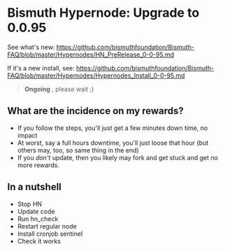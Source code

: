 # Bismuth Hypernode: Upgrade to 0.0.95

See what's new: https://github.com/bismuthfoundation/Bismuth-FAQ/blob/master/Hypernodes/HN_PreRelease_0-0-95.md

If it's a new install, see: https://github.com/bismuthfoundation/Bismuth-FAQ/blob/master/Hypernodes/Hypernodes_Install_0-0-95.md

> **Ongoing** , please wait ;)

## What are the incidence on my rewards?

- If you follow the steps, you'll just get a few minutes down time, no impact
- At worst, say a full hours downtime, you'll just loose that hour (but others may, too, so same thing in the end)
- If you *don't* update, then you likely may fork and get stuck and get no more rewards.

## In a nutshell

- Stop HN
- Update code
- Run hn_check
- Restart regular node
- Install cronjob sentinel
- Check it works

